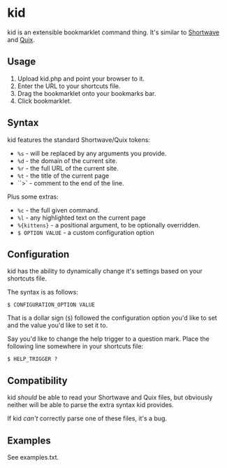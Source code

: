 kid
====

kid is an extensible bookmarklet command thing. It's similar to
[Shortwave][shortwave] and [Quix][quix].

[shortwave]: http://shortwaveapp.com
[quix]: http://quixapp.com



Usage
-----

1. Upload kid.php and point your browser to it.
2. Enter the URL to your shortcuts file.
3. Drag the bookmarklet onto your bookmarks bar.
4. Click bookmarklet.



Syntax
------

kid features the standard Shortwave/Quix tokens:

* `%s` - will be replaced by any arguments you provide.
* `%d` - the domain of the current site.
* `%r` - the full URL of the current site.
* `%t` - the title of the current page
* ``>` - comment to the end of the line.

Plus some extras:

* ``%c`` - the full given command.
* ``%l`` - any highlighted text on the current page
* ``%{kittens}`` - a positional argument, to be optionally overridden.
* ``$ OPTION VALUE`` - a custom configuration option



Configuration
-------------

kid has the ability to dynamically change it's settings based on your
shortcuts file.

The syntax is as follows:

    $ CONFIGURATION_OPTION VALUE


That is a dollar sign (``$``) followed the configuration option you'd
like to set and the value you'd like to set it to.

Say you'd like to change the help trigger to a question mark. Place the
following line somewhere in your shortcuts file:

    $ HELP_TRIGGER ?




Compatibility
-------------

kid *should* be able to read your Shortwave and Quix files, but obviously
neither will be able to parse the extra syntax kid provides.

If kid *can't* correctly parse one of these files, it's a bug.



Examples
-----------

See examples.txt.
